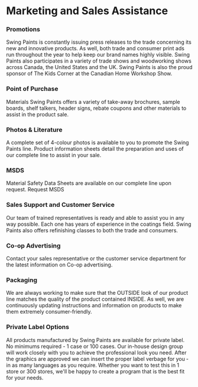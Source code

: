 Marketing and Sales Assistance
==============================
### Promotions ###
Swing Paints is constantly issuing press releases to the trade concerning its new and innovative products. As well, both trade and consumer print ads run throughout the year to help keep our brand names highly visible. Swing Paints also participates in a variety of trade shows and woodworking shows across Canada, the United States and the UK. Swing Paints is also the proud sponsor of The Kids Corner at the Canadian Home Workshop Show. 

### Point of Purchase ###
Materials Swing Paints offers a variety of take-away brochures, sample boards, shelf talkers, header signs, rebate coupons and other materials to assist in the product sale.

### Photos & Literature ###
A complete set of 4-colour photos is available to you to promote the Swing Paints line. Product information sheets detail the preparation and uses of our complete line to assist in your sale.

### MSDS ###
Material Safety Data Sheets are available on our complete line upon request. Request MSDS 

### Sales Support and Customer Service ###
Our team of trained representatives is ready and able to assist you in any way possible. Each one has years of experience in the coatings field. Swing Paints also offers refinishing classes to both the trade and consumers. 

### Co-op Advertising ###
Contact your sales representative or the customer service department for the latest information on Co-op advertising.

### Packaging ###
We are always working to make sure that the OUTSIDE look of our product line matches the quality of the product contained INSIDE. As well, we are continuously updating instructions and information on products to make them extremely consumer-friendly.

### Private Label Options ###
All products manufactured by Swing Paints are available for private label. No minimums required - 1 case or 100 cases. Our in-house design group will work closely with you to achieve the professional look you need. After the graphics are approved we can insert the proper label verbage for you ‐ in as many languages as you require. Whether you want to test this in 1 store or 300 stores, we'll be happy to create a program that is the best fit for your needs.
